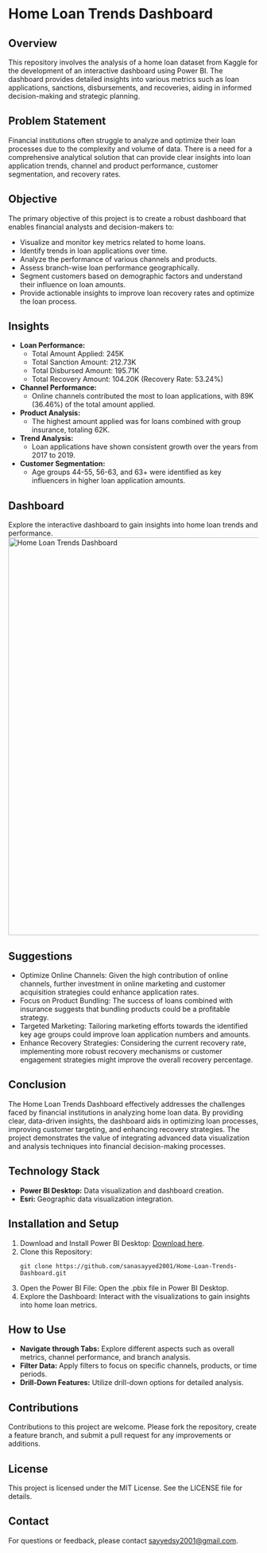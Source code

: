 <body>
<h1>Home Loan Trends Dashboard</h1>
<h2>Overview</h2>
<p>This repository involves the analysis of a home loan dataset from Kaggle for the development of an interactive dashboard using Power BI. The dashboard provides detailed insights into various metrics such as loan applications, sanctions, disbursements, and recoveries, aiding in informed decision-making and strategic planning.</p>
<h2>Problem Statement</h2>
<p>Financial institutions often struggle to analyze and optimize their loan processes due to the complexity and volume of data. There is a need for a comprehensive analytical solution that can provide clear insights into loan application trends, channel and product performance, customer segmentation, and recovery rates.</p>
<h2>Objective</h2>
<p>The primary objective of this project is to create a robust dashboard that enables financial analysts and decision-makers to:</p>
<ul>
    <li>Visualize and monitor key metrics related to home loans.</li>
    <li>Identify trends in loan applications over time.</li>
    <li>Analyze the performance of various channels and products.</li>
    <li>Assess branch-wise loan performance geographically.</li>
    <li>Segment customers based on demographic factors and understand their influence on loan amounts.</li>
    <li>Provide actionable insights to improve loan recovery rates and optimize the loan process.</li>
</ul>
<h2>Insights</h2>
<ul>
    <li><strong>Loan Performance:</strong>
        <ul>
            <li>Total Amount Applied: 245K</li>
            <li>Total Sanction Amount: 212.73K</li>
            <li>Total Disbursed Amount: 195.71K</li>
            <li>Total Recovery Amount: 104.20K (Recovery Rate: 53.24%)</li>
        </ul>
    </li>
    <li><strong>Channel Performance:</strong>
        <ul>
            <li>Online channels contributed the most to loan applications, with 89K (36.46%) of the total amount applied.</li>
        </ul>
    </li>
    <li><strong>Product Analysis:</strong>
        <ul>
            <li>The highest amount applied was for loans combined with group insurance, totaling 62K.</li>
        </ul>
    </li>
    <li><strong>Trend Analysis:</strong>
        <ul>
            <li>Loan applications have shown consistent growth over the years from 2017 to 2019.</li>
        </ul>
    </li>
    <li><strong>Customer Segmentation:</strong>
        <ul>
            <li>Age groups 44-55, 56-63, and 63+ were identified as key influencers in higher loan application amounts.</li>
        </ul>
    </li>
</ul>
<h2>Dashboard</h2>
<p>Explore the interactive dashboard to gain insights into home loan trends and performance.
<img src="https://example.com/images/dashboard.png" alt="Home Loan Trends Dashboard" width="800">
</p> 
<h2>Suggestions</h2>
<ul>
    <li>Optimize Online Channels: Given the high contribution of online channels, further investment in online marketing and customer acquisition strategies could enhance application rates.</li>
    <li>Focus on Product Bundling: The success of loans combined with insurance suggests that bundling products could be a profitable strategy.</li>
    <li>Targeted Marketing: Tailoring marketing efforts towards the identified key age groups could improve loan application numbers and amounts.</li>
    <li>Enhance Recovery Strategies: Considering the current recovery rate, implementing more robust recovery mechanisms or customer engagement strategies might improve the overall recovery percentage.</li>
</ul>
<h2>Conclusion</h2>
<p>The Home Loan Trends Dashboard effectively addresses the challenges faced by financial institutions in analyzing home loan data. By providing clear, data-driven insights, the dashboard aids in optimizing loan processes, improving customer targeting, and enhancing recovery strategies. The project demonstrates the value of integrating advanced data visualization and analysis techniques into financial decision-making processes.</p>
<h2>Technology Stack</h2>
<ul>
    <li><strong>Power BI Desktop:</strong> Data visualization and dashboard creation.</li>
    <li><strong>Esri:</strong> Geographic data visualization integration.</li>
</ul>
<h2>Installation and Setup</h2>
<ol>
    <li>Download and Install Power BI Desktop: <a href="https://powerbi.microsoft.com/en-us/downloads/">Download here</a>.</li>
    <li>Clone this Repository:<br>
        <pre><code>git clone https://github.com/sanasayyed2001/Home-Loan-Trends-Dashboard.git</code></pre>
    </li>
    <li>Open the Power BI File: Open the .pbix file in Power BI Desktop.</li>
    <li>Explore the Dashboard: Interact with the visualizations to gain insights into home loan metrics.</li>
</ol>
<h2>How to Use</h2>
<ul>
    <li><strong>Navigate through Tabs:</strong> Explore different aspects such as overall metrics, channel performance, and branch analysis.</li>
    <li><strong>Filter Data:</strong> Apply filters to focus on specific channels, products, or time periods.</li>
    <li><strong>Drill-Down Features:</strong> Utilize drill-down options for detailed analysis.</li>
</ul>
<h2>Contributions</h2>
<p>Contributions to this project are welcome. Please fork the repository, create a feature branch, and submit a pull request for any improvements or additions.</p>
<h2>License</h2>
<p>This project is licensed under the MIT License. See the LICENSE file for details.</p>
<h2>Contact</h2>
<p>For questions or feedback, please contact <a href="mailto:sanasayyed2001@example.com">sayyedsy2001@gmail.com</a>.</p>
</body>
